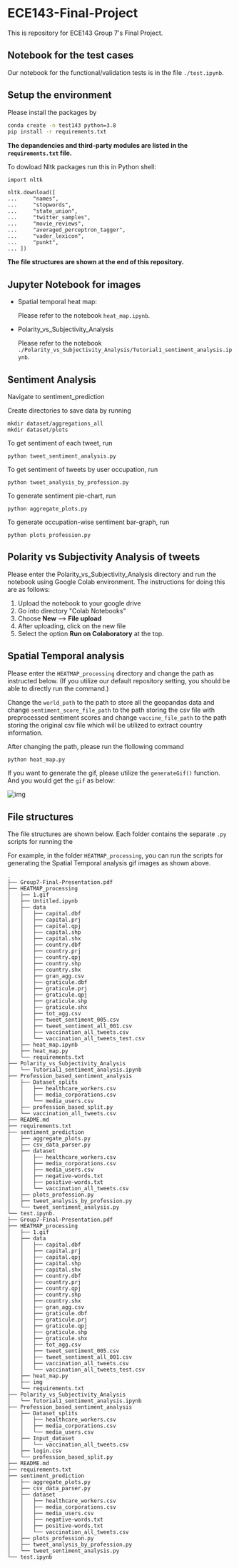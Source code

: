 # ECE143-Final-Project
This is repository for ECE143 Group 7's Final Project. 



## Notebook for the test cases

Our notebook for the functional/validation tests is in the file `./test.ipynb`.


## Setup the environment

Please install the packages by 

```bash
conda create -n test143 python=3.8
pip install -r requirements.txt
```

 **The depandencies and third-party modules are listed in the `requirements.txt` file.**

To dowload Nltk packages run this in Python shell:
```
import nltk

nltk.download([
...     "names",
...     "stopwords",
...     "state_union",
...     "twitter_samples",
...     "movie_reviews",
...     "averaged_perceptron_tagger",
...     "vader_lexicon",
...     "punkt",
... ])
```

**The file structures are shown at the end of this repository.** 

## Jupyter Notebook for images

* Spatial temporal heat map: 

  Please refer to the notebook `heat_map.ipynb`.

* Polarity_vs_Subjectivity_Analysis

  Please refer to the notebook `./Polarity_vs_Subjectivity_Analysis/Tutorial1_sentiment_analysis.ipynb`. 

## Sentiment Analysis

Navigate to sentiment_prediction

Create directories to save data by running
```
mkdir dataset/aggregations_all
mkdir dataset/plots
```

To get sentiment of each tweet, run
```
python tweet_sentiment_analysis.py
```

To get sentiment of tweets by user occupation, run
```
python tweet_analysis_by_profession.py
```

To generate sentiment pie-chart, run
```
python aggregate_plots.py
```

To generate occupation-wise sentiment bar-graph, run
```
python plots_profession.py
```

## Polarity vs Subjectivity Analysis of tweets

Please enter the Polarity_vs_Subjectivity_Analysis directory and run the notebook using Google Colab environment. The instructions for doing this are as follows: 

1. Upload the notebook to your google drive
2. Go into directory "Colab Notebooks"
3. Choose **New** --> **File upload**
4. After uploading, click on the new file
5. Select the option **Run on Colaboratory** at the top.


## Spatial Temporal analysis

Please enter the `HEATMAP_processing` directory and change the path as instructed below. (If you utilize our default repository setting, you should be able to directly run the command.)

Change the `world_path` to the path to store all the geopandas data and change `sentiment_score_file_path` to the path storing the csv file with preprocessed sentiment scores and change `vaccine_file_path` to the path storing the original csv file which will be utilized to extract country information.

After changing the path, please run the flollowing command

```bash
python heat_map.py
```

If you want to generate the gif, please utilize the `generateGif()` function. And you would get the `gif` as below:

![img](./HEATMAP_processing/1.gif)



## File structures

The file structures are shown below. Each folder contains the separate `.py` scripts for running the 

For example, in the folder `HEATMAP_processing`, you can run the scripts for generating the Spatial Temporal analysis gif images as shown above. 

```
.
├── Group7-Final-Presentation.pdf
├── HEATMAP_processing
│   ├── 1.gif
│   ├── Untitled.ipynb
│   ├── data
│   │   ├── capital.dbf
│   │   ├── capital.prj
│   │   ├── capital.qpj
│   │   ├── capital.shp
│   │   ├── capital.shx
│   │   ├── country.dbf
│   │   ├── country.prj
│   │   ├── country.qpj
│   │   ├── country.shp
│   │   ├── country.shx
│   │   ├── gran_agg.csv
│   │   ├── graticule.dbf
│   │   ├── graticule.prj
│   │   ├── graticule.qpj
│   │   ├── graticule.shp
│   │   ├── graticule.shx
│   │   ├── tot_agg.csv
│   │   ├── tweet_sentiment_005.csv
│   │   ├── tweet_sentiment_all_001.csv
│   │   ├── vaccination_all_tweets.csv
│   │   └── vaccination_all_tweets_test.csv
│   ├── heat_map.ipynb
│   ├── heat_map.py
│   └── requirements.txt
├── Polarity_vs_Subjectivity_Analysis
│   └── Tutorial1_sentiment_analysis.ipynb
├── Profession_based_sentiment_analysis
│   ├── Dataset_splits
│   │   ├── healthcare_workers.csv
│   │   ├── media_corporations.csv
│   │   └── media_users.csv
│   ├── profession_based_split.py
│   └── vaccination_all_tweets.csv
├── README.md
├── requirements.txt
├── sentiment_prediction
│   ├── aggregate_plots.py
│   ├── csv_data_parser.py
│   ├── dataset
│   │   ├── healthcare_workers.csv
│   │   ├── media_corporations.csv
│   │   ├── media_users.csv
│   │   ├── negative-words.txt
│   │   ├── positive-words.txt
│   │   └── vaccination_all_tweets.csv
│   ├── plots_profession.py
│   ├── tweet_analysis_by_profession.py
│   └── tweet_sentiment_analysis.py
└── test.ipynb.
├── Group7-Final-Presentation.pdf
├── HEATMAP_processing
│   ├── 1.gif
│   ├── data
│   │   ├── capital.dbf
│   │   ├── capital.prj
│   │   ├── capital.qpj
│   │   ├── capital.shp
│   │   ├── capital.shx
│   │   ├── country.dbf
│   │   ├── country.prj
│   │   ├── country.qpj
│   │   ├── country.shp
│   │   ├── country.shx
│   │   ├── gran_agg.csv
│   │   ├── graticule.dbf
│   │   ├── graticule.prj
│   │   ├── graticule.qpj
│   │   ├── graticule.shp
│   │   ├── graticule.shx
│   │   ├── tot_agg.csv
│   │   ├── tweet_sentiment_005.csv
│   │   ├── tweet_sentiment_all_001.csv
│   │   ├── vaccination_all_tweets.csv
│   │   └── vaccination_all_tweets_test.csv
│   ├── heat_map.py
│   ├── img
│   └── requirements.txt
├── Polarity_vs_Subjectivity_Analysis
│   └── Tutorial1_sentiment_analysis.ipynb
├── Profession_based_sentiment_analysis
│   ├── Dataset_splits
│   │   ├── healthcare_workers.csv
│   │   ├── media_corporations.csv
│   │   └── media_users.csv
│   ├── Input_dataset
│   │   └── vaccination_all_tweets.csv
│   ├── login.csv
│   └── profession_based_split.py
├── README.md
├── requirements.txt
├── sentiment_prediction
│   ├── aggregate_plots.py
│   ├── csv_data_parser.py
│   ├── dataset
│   │   ├── healthcare_workers.csv
│   │   ├── media_corporations.csv
│   │   ├── media_users.csv
│   │   ├── negative-words.txt
│   │   ├── positive-words.txt
│   │   └── vaccination_all_tweets.csv
│   ├── plots_profession.py
│   ├── tweet_analysis_by_profession.py
│   └── tweet_sentiment_analysis.py
└── test.ipynb
```



